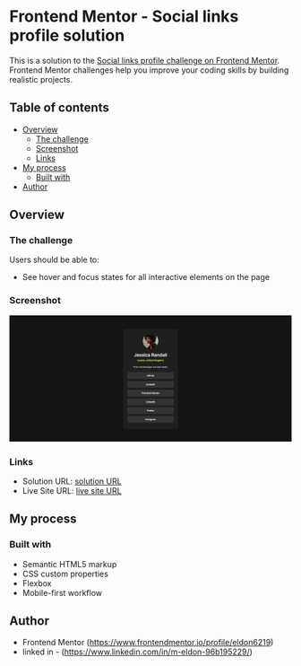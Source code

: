 # Frontend Mentor - Social links profile solution

This is a solution to the [Social links profile challenge on Frontend Mentor](https://www.frontendmentor.io/challenges/social-links-profile-UG32l9m6dQ). Frontend Mentor challenges help you improve your coding skills by building realistic projects. 

## Table of contents

- [Overview](#overview)
  - [The challenge](#the-challenge)
  - [Screenshot](#screenshot)
  - [Links](#links)
- [My process](#my-process)
  - [Built with](#built-with)
- [Author](#author)



## Overview

### The challenge

Users should be able to:

- See hover and focus states for all interactive elements on the page

### Screenshot

![](./social-links-profile.png)


### Links

- Solution URL: [ solution URL ](https://your-solution-url.com)
- Live Site URL: [ live site URL ](https://eldon6219.github.io/social-links-profile-main-us-ing-html-and-css/)

## My process

### Built with

- Semantic HTML5 markup
- CSS custom properties
- Flexbox
- Mobile-first workflow



## Author

- Frontend Mentor (https://www.frontendmentor.io/profile/eldon6219)
- linked in - (https://www.linkedin.com/in/m-eldon-96b195229/)
